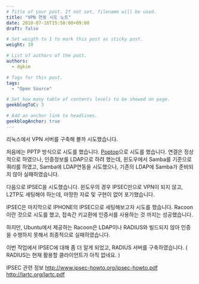 ```yaml
---
# Title of your post. If not set, filename will be used.
title: "VPN 연동 시도 노트"
date: 2010-07-16T15:58:00+09:00
draft: false

# Set weigth to 1 to mark this post as sticky post.
weight: 10

# List of authors of the post.
authors:
  - dgkim

# Tags for this post.
tags:
  - "Open Source"

# Set how many table of contents levels to be showed on page.
geekblogToC: 3

# Add an anchor link to headlines.
geekblogAnchor: true
---
```


리눅스에서 VPN 서버를 구축해 볼까 시도했습니다.

처음에는 PPTP 방식으로 시도를 했습니다. <a href="http://www.poptop.org/">Poptop</a>으로 시도를 했습니다. 연결은 정상적으로 하였으나, 인증정보를 LDAP으로 하려 했는데, 윈도우에서 Samba를 기준으로 쿼리를 하였고, Samba에 LDAP연동을 시도했으나, 기존의 LDAP에 Samba가 준비되지 않아 실패하였습니다.

다음으로 IPSEC을 시도했습니다. 윈도우의 경우 IPSEC만으로 VPN이 되지 않고, L2TP도 세팅해야 하는데, 마땅한 자료 및 구현이 없어 포기했습니다.

IPSEC은 마지막으로 IPHONE의 IPSEC으로 세팅해보고자 시도를 했습니다. Racoon 이란 것으로 시도를 했고, 접속간 키교환에 인증서를 사용하는 것 까지는 성공했습니다.

하지만, Ubuntu에서 제공하는 Racoon은 LDAP이나 RADIUS와 빌드되지 않아 인증을 수행하지 못해서 최종적으로 실패하였습니다.


이번 작업에서 IPSEC에 대해 좀 더 알게 되었고, RADIUS 서버를 구축하였습니다. ( RADIUS는 현재 활용할 클라이언트가 아직 없네요. )


IPSEC 관련 정보
<a href="http://www.ipsec-howto.org/ipsec-howto.pdf">http://www.ipsec-howto.org/ipsec-howto.pdf</a>
<a href="http://lartc.org/lartc.pdf">http://lartc.org/lartc.pdf</a>
